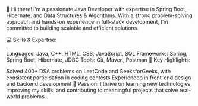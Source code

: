 👋 Hi there! I’m a passionate Java Developer with expertise in Spring Boot, Hibernate, and Data Structures & Algorithms. With a strong problem-solving approach and hands-on experience in full-stack development, I’m committed to building scalable and efficient solutions.

💻 Skills & Expertise:

Languages: Java, C++, HTML, CSS, JavaScript, SQL
Frameworks: Spring, Spring Boot, Hibernate, JDBC
Tools: Git, Maven, Postman
🚀 Key Highlights:

Solved 400+ DSA problems on LeetCode and GeeksforGeeks, with consistent participation in coding contests
Experienced in front-end design and backend development
🌱 Passion: I thrive on learning new technologies, improving my skills, and contributing to meaningful projects that solve real-world problems.

<!---
aditya728/aditya728 is a ✨ special ✨ repository because its `README.md` (this file) appears on your GitHub profile.
You can click the Preview link to take a look at your changes.
--->
